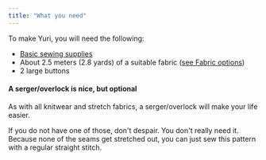 ```yaml
---
title: "What you need"
---
```


To make Yuri, you will need the following:

- [Basic sewing supplies](/docs/sewing/basic-sewing-supplies)
- About 2.5 meters (2.8 yards) of a suitable fabric ([see Fabric options](/docs/patterns/yuri/fabric))
- 2 large buttons

<Note>

#### A serger/overlock is nice, but optional

As with all knitwear and stretch fabrics, a serger/overlock will make your life easier.

If you do not have one of those, don't despair. You don't really need it.
Because none of the seams get stretched out, you can just sew this pattern with a regular straight stitch.

</Note>
